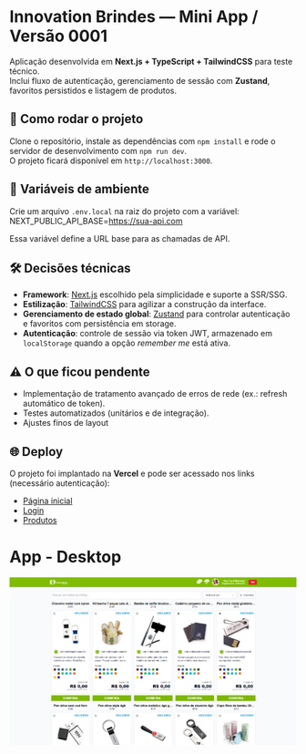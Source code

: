# Innovation Brindes — Mini App / Versão 0001

Aplicação desenvolvida em **Next.js + TypeScript + TailwindCSS** para teste técnico.  
Inclui fluxo de autenticação, gerenciamento de sessão com **Zustand**, favoritos persistidos e listagem de produtos.

## 🚀 Como rodar o projeto

Clone o repositório, instale as dependências com `npm install` e rode o servidor de desenvolvimento com `npm run dev`.  
O projeto ficará disponível em `http://localhost:3000`.

## 🔑 Variáveis de ambiente

Crie um arquivo `.env.local` na raiz do projeto com a variável:
NEXT_PUBLIC_API_BASE=https://sua-api.com

Essa variável define a URL base para as chamadas de API.

## 🛠️ Decisões técnicas

- **Framework**: [Next.js](https://nextjs.org/) escolhido pela simplicidade e suporte a SSR/SSG.  
- **Estilização**: [TailwindCSS](https://tailwindcss.com/) para agilizar a construção da interface.  
- **Gerenciamento de estado global**: [Zustand](https://github.com/pmndrs/zustand) para controlar autenticação e favoritos com persistência em storage.  
- **Autenticação**: controle de sessão via token JWT, armazenado em `localStorage` quando a opção *remember me* está ativa.  


## ⚠️ O que ficou pendente

- Implementação de tratamento avançado de erros de rede (ex.: refresh automático de token).  
- Testes automatizados (unitários e de integração).  
- Ajustes finos de layout

## 🌐 Deploy

O projeto foi implantado na **Vercel** e pode ser acessado nos links (necessário autenticação):

- [Página inicial](https://mini-app-innovation-brindes.vercel.app/)  
- [Login](https://mini-app-innovation-brindes.vercel.app/login)  
- [Produtos](https://mini-app-innovation-brindes.vercel.app/produtos)

# App - Desktop
![App - Desktop](public/images/img-desktop.png)